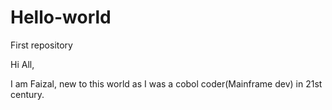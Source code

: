 # Hello-world
First repository

Hi All, 

I am Faizal, new to this world as I was a cobol coder(Mainframe dev) in 21st century. 
